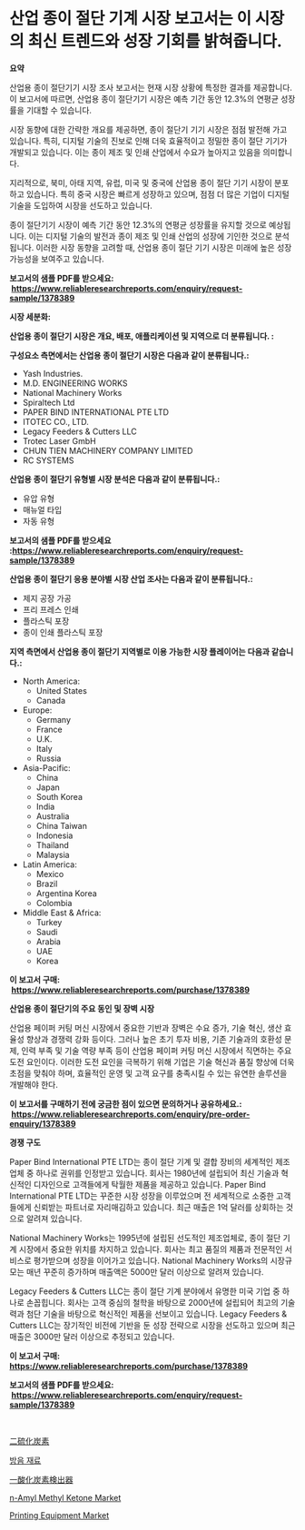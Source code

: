 <p><h1>산업 종이 절단 기계 시장 보고서는 이 시장의 최신 트렌드와 성장 기회를 밝혀줍니다.</h1></p><p><strong>요약</strong></p>
<p><p>산업용 종이 절단기기 시장 조사 보고서는 현재 시장 상황에 특정한 결과를 제공합니다. 이 보고서에 따르면, 산업용 종이 절단기기 시장은 예측 기간 동안 12.3%의 연평균 성장률을 기대할 수 있습니다.</p><p>시장 동향에 대한 간략한 개요를 제공하면, 종이 절단기 기기 시장은 점점 발전해 가고 있습니다. 특히, 디지털 기술의 진보로 인해 더욱 효율적이고 정밀한 종이 절단 기기가 개발되고 있습니다. 이는 종이 제조 및 인쇄 산업에서 수요가 높아지고 있음을 의미합니다.</p><p>지리적으로, 북미, 아태 지역, 유럽, 미국 및 중국에 산업용 종이 절단 기기 시장이 분포하고 있습니다. 특히 중국 시장은 빠르게 성장하고 있으며, 점점 더 많은 기업이 디지털 기술을 도입하여 시장을 선도하고 있습니다.</p><p>종이 절단기기 시장이 예측 기간 동안 12.3%의 연평균 성장률을 유지할 것으로 예상됩니다. 이는 디지털 기술의 발전과 종이 제조 및 인쇄 산업의 성장에 기인한 것으로 분석됩니다. 이러한 시장 동향을 고려할 때, 산업용 종이 절단 기기 시장은 미래에 높은 성장 가능성을 보여주고 있습니다.</p></p>
<p><strong>보고서의 샘플 PDF를 받으세요: &nbsp;<a href="https://www.reliableresearchreports.com/enquiry/request-sample/1378389">https://www.reliableresearchreports.com/enquiry/request-sample/1378389</a></strong></p>
<p><strong>시장 세분화:</strong></p>
<p><strong> 산업용 종이 절단기 시장은 개요, 배포, 애플리케이션 및 지역으로 더 분류됩니다. :</strong></p>
<p><strong>구성요소 측면에서는 산업용 종이 절단기 시장은 다음과 같이 분류됩니다.:</strong></p>
<p><ul><li>Yash Industries.</li><li>M.D. ENGINEERING WORKS</li><li>National Machinery Works</li><li>Spiraltech Ltd</li><li>PAPER BIND INTERNATIONAL PTE LTD</li><li>ITOTEC CO., LTD.</li><li>Legacy Feeders & Cutters LLC</li><li>Trotec Laser GmbH</li><li>CHUN TIEN MACHINERY COMPANY LIMITED</li><li>RC SYSTEMS</li></ul></p>
<p><strong> 산업용 종이 절단기 유형별 시장 분석은 다음과 같이 분류됩니다.:</strong></p>
<p><ul><li>유압 유형</li><li>매뉴얼 타입</li><li>자동 유형</li></ul></p>
<p><strong>보고서의 샘플 PDF를 받으세요 :<a href="https://www.reliableresearchreports.com/enquiry/request-sample/1378389">https://www.reliableresearchreports.com/enquiry/request-sample/1378389</a></strong></p>
<p><strong> 산업용 종이 절단기 응용 분야별 시장 산업 조사는 다음과 같이 분류됩니다.:</strong></p>
<p><ul><li>제지 공장 가공</li><li>프리 프레스 인쇄</li><li>플라스틱 포장</li><li>종이 인쇄 플라스틱 포장</li></ul></p>
<p><strong>지역 측면에서 산업용 종이 절단기 지역별로 이용 가능한 시장 플레이어는 다음과 같습니다.:</strong></p>
<p><ul>
    <li>
        North America:
        <ul>
            <li>United States</li>
            <li>Canada</li>
        </ul>
    </li>
    <li>
        Europe:
        <ul>
            <li>Germany</li>
            <li>France</li>
            <li>U.K.</li>
            <li>Italy</li>
            <li>Russia</li>
        </ul>
    </li>
    <li>
        Asia-Pacific:
        <ul>
            <li>China</li>
            <li>Japan</li>
            <li>South Korea</li>
            <li>India</li>
            <li>Australia</li>
            <li>China Taiwan</li>
            <li>Indonesia</li>
            <li>Thailand</li>
            <li>Malaysia</li>
        </ul>
    </li>
    <li>
        Latin America:
        <ul>
            <li>Mexico</li>
            <li>Brazil</li>
            <li>Argentina Korea</li>
            <li>Colombia</li>
        </ul>
    </li>
    <li>
        Middle East & Africa:
        <ul>
            <li>Turkey</li>
            <li>Saudi</li>
            <li>Arabia</li>
            <li>UAE</li>
            <li>Korea</li>
        </ul>
    </li>
    </ul></p>
<p><strong>이 보고서 구매: &nbsp;<a href="https://www.reliableresearchreports.com/purchase/1378389">https://www.reliableresearchreports.com/purchase/1378389</a></strong></p>
<p><strong>산업용 종이 절단기의 주요 동인 및 장벽 시장</strong></p>
<p><p>산업용 페이퍼 커팅 머신 시장에서 중요한 기반과 장벽은 수요 증가, 기술 혁신, 생산 효율성 향상과 경쟁력 강화 등이다. 그러나 높은 초기 투자 비용, 기존 기술과의 호환성 문제, 인력 부족 및 기술 역량 부족 등이 산업용 페이퍼 커팅 머신 시장에서 직면하는 주요 도전 요인이다. 이러한 도전 요인을 극복하기 위해 기업은 기술 혁신과 품질 향상에 더욱 초점을 맞춰야 하며, 효율적인 운영 및 고객 요구를 충족시킬 수 있는 유연한 솔루션을 개발해야 한다.</p></p>
<p><strong>이 보고서를 구매하기 전에 궁금한 점이 있으면 문의하거나 공유하세요.: &nbsp;<a href="https://www.reliableresearchreports.com/enquiry/pre-order-enquiry/1378389">https://www.reliableresearchreports.com/enquiry/pre-order-enquiry/1378389</a></strong></p>
<p><strong>경쟁 구도</strong></p>
<p><p>Paper Bind International PTE LTD는 종이 절단 기계 및 결합 장비의 세계적인 제조업체 중 하나로 권위를 인정받고 있습니다. 회사는 1980년에 설립되어 최신 기술과 혁신적인 디자인으로 고객들에게 탁월한 제품을 제공하고 있습니다. Paper Bind International PTE LTD는 꾸준한 시장 성장을 이루었으며 전 세계적으로 소중한 고객들에게 신뢰받는 파트너로 자리매김하고 있습니다. 최근 매출은 1억 달러를 상회하는 것으로 알려져 있습니다.</p><p>National Machinery Works는 1995년에 설립된 선도적인 제조업체로, 종이 절단 기계 시장에서 중요한 위치를 차지하고 있습니다. 회사는 최고 품질의 제품과 전문적인 서비스로 평가받으며 성장을 이어가고 있습니다. National Machinery Works의 시장규모는 매년 꾸준히 증가하며 매출액은 5000만 달러 이상으로 알려져 있습니다.</p><p>Legacy Feeders & Cutters LLC는 종이 절단 기계 분야에서 유명한 미국 기업 중 하나로 손꼽힙니다. 회사는 고객 중심의 철학을 바탕으로 2000년에 설립되어 최고의 기술력과 첨단 기술을 바탕으로 혁신적인 제품을 선보이고 있습니다. Legacy Feeders & Cutters LLC는 장기적인 비전에 기반을 둔 성장 전략으로 시장을 선도하고 있으며 최근 매출은 3000만 달러 이상으로 추정되고 있습니다.</p></p>
<p><strong>이 보고서 구매: &nbsp; <a href="https://www.reliableresearchreports.com/purchase/1378389">https://www.reliableresearchreports.com/purchase/1378389</a></strong></p>
<p><strong>보고서의 샘플 PDF를 받으세요: &nbsp;<a href="https://www.reliableresearchreports.com/enquiry/request-sample/1378389">https://www.reliableresearchreports.com/enquiry/request-sample/1378389</a></strong><strong></strong></p>
<p>&nbsp;</p>
<p><p><a href="https://github.com/oafhukehf4709715/Market-Research-Report-List-1/blob/main/6320077808.md">二硫化炭素</a></p><p><a href="https://github.com/vseigx30c9a1j/Market-Research-Report-List-1/blob/main/6840653501.md">방음 재료</a></p><p><a href="https://github.com/dzy793153605/Market-Research-Report-List-1/blob/main/6026442809.md">一酸化炭素検出器</a></p><p><a href="https://github.com/WillieWoodard/Market-Research-Report-List-3/blob/main/n-amyl-methyl-ketone-market.md">n-Amyl Methyl Ketone Market</a></p><p><a href="https://issuu.com/reportprime-2/docs/printing-equipment-market-size-2030.pptx">Printing Equipment Market</a></p></p>